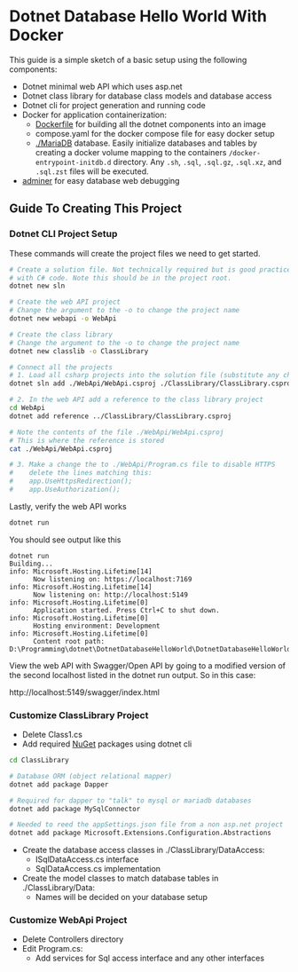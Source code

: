 # Dotnet Database Hello World With Docker

This guide is a simple sketch of a basic setup using the following components:

- Dotnet minimal web API which uses asp.net
- Dotnet class library for database class models and database access
- Dotnet cli for project generation and running code
- Docker for application containerization:
    - [Dockerfile](./Dockerfile) for building all the dotnet components into an image
    - compose.yaml for the docker compose file for easy docker setup
    - [./MariaDB](https://hub.docker.com/_/mariadb) database. Easily initialize
      databases and tables by creating a docker volume mapping to the containers
      `/docker-entrypoint-initdb.d` directory. Any `.sh`, `.sql`, `.sql.gz`,
      `.sql.xz`, and `.sql.zst` files will be executed.
- [adminer](https://hub.docker.com/_/adminer/) for easy database web debugging

## Guide To Creating This Project

### Dotnet CLI Project Setup

These commands will create the project files we need to get started.

```sh
# Create a solution file. Not technically required but is good practice working
# with C# code. Note this should be in the project root.
dotnet new sln

# Create the web API project
# Change the argument to the -o to change the project name
dotnet new webapi -o WebApi

# Create the class library
# Change the argument to the -o to change the project name
dotnet new classlib -o ClassLibrary

# Connect all the projects
# 1. Load all csharp projects into the solution file (substitute any changed filenames
dotnet sln add ./WebApi/WebApi.csproj ./ClassLibrary/ClassLibrary.csproj

# 2. In the web API add a reference to the class library project
cd WebApi
dotnet add reference ../ClassLibrary/ClassLibrary.csproj

# Note the contents of the file ./WebApi/WebApi.csproj
# This is where the reference is stored
cat ./WebApi/WebApi.csproj

# 3. Make a change the to ./WebApi/Program.cs file to disable HTTPS
#    delete the lines matching this:
#    app.UseHttpsRedirection();
#    app.UseAuthorization();
```

Lastly, verify the web API works

```sh
dotnet run
```

You should see output like this

```text
dotnet run
Building...
info: Microsoft.Hosting.Lifetime[14]
      Now listening on: https://localhost:7169
info: Microsoft.Hosting.Lifetime[14]
      Now listening on: http://localhost:5149
info: Microsoft.Hosting.Lifetime[0]
      Application started. Press Ctrl+C to shut down.
info: Microsoft.Hosting.Lifetime[0]
      Hosting environment: Development
info: Microsoft.Hosting.Lifetime[0]
      Content root path: D:\Programming\dotnet\DotnetDatabaseHelloWorld\DotnetDatabaseHelloWorld\WebApi\
```

View the web API with Swagger/Open API by going to a modified version of the
second localhost listed in the dotnet run output. So in this case:

http://localhost:5149/swagger/index.html

### Customize ClassLibrary Project

- Delete Class1.cs
- Add required [NuGet](https://www.nuget.org/) packages using dotnet cli
```sh
cd ClassLibrary

# Database ORM (object relational mapper)
dotnet add package Dapper

# Required for dapper to "talk" to mysql or mariadb databases
dotnet add package MySqlConnector

# Needed to reed the appSettings.json file from a non asp.net project
dotnet add package Microsoft.Extensions.Configuration.Abstractions
```
- Create the database access classes in ./ClassLibrary/DataAccess:
    - ISqlDataAccess.cs interface
    - SqlDataAccess.cs implementation
- Create the model classes to match database tables in ./ClassLibrary/Data:
    - Names will be decided on your database setup

### Customize WebApi Project

- Delete Controllers directory
- Edit Program.cs:
    - Add services for Sql access interface and any other interfaces
